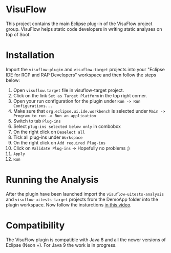 # VisuFlow

This project contains the main Eclipse plug-in of the VisuFlow project group. VisuFlow helps static code developers in writing static analyses on top of Soot.

# Installation

Import the `visuflow-plugin` and `visuflow-target` projects into your "Eclipse IDE for RCP and RAP Developers" workspace and then follow the steps below:

1. Open `visuflow.target` file in visuflow-target project.
2. Click on the link `Set as Target Platform` in the top right corner.
3. Open your run configuration for the plugin under `Run -> Run Configurations...`
4. Make sure that `org.eclipse.ui.ide.workbench` is selected under `Main -> Program to run -> Run an application`
5. Switch to tab `Plug-ins`
6. Select `plug-ins selected below only` in combobox
7. On the right click on `Deselect all`
8. Tick all plug-ins under `Workspace`
9. On the right click on `Add required Plug-ins`
10. Click on `Validate Plug-ins` -> Hopefully no problems ;)
11. `Apply`
12. `Run`

# Running the Analysis

After the plugin have been launched import the `visuflow-uitests-analysis` and `visuflow-uitests-target` projects from the DemoApp folder into the plugin workspace. Now follow the insturctions [in this video](https://www.youtube.com/watch?v=51iimUDaOPQ).

# Compatibility

The VisuFlow plugin is compatible with Java 8 and all the newer versions of Eclipse (Neon +).
For Java 9 the work is in progress.